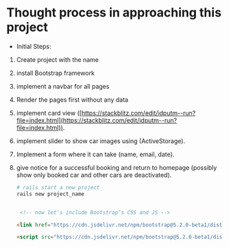 # Thought process in approaching this project

- Initial Steps:
1. Create project with the name
2. install Bootstrap framework
3. implement a navbar for all pages
4. Render the pages first without any data
5. implement card view ([https://stackblitz.com/edit/idputm--run?file=index.html](https://stackblitz.com/edit/idputm--run?file=index.html)).
6. implement slider to show car images using (ActiveStorage).
7. Implement a form where it can take (name, email, date).
8. give notice for a successful booking and return to homepage (possibly show only booked car and other cars are deactivated).


    ```ruby
    # rails start a new project
    rails new project_name
    ```

    ```html

     <!-- now let's include Bootstrap’s CSS and JS -->

    <link href="https://cdn.jsdelivr.net/npm/bootstrap@5.2.0-beta1/dist/css/bootstrap.min.css" rel="stylesheet" integrity="sha384-0evHe/X+R7YkIZDRvuzKMRqM+OrBnVFBL6DOitfPri4tjfHxaWutUpFmBp4vmVor" crossorigin="anonymous">

    <script src="https://cdn.jsdelivr.net/npm/bootstrap@5.2.0-beta1/dist/js/bootstrap.bundle.min.js" integrity="sha384-pprn3073KE6tl6bjs2QrFaJGz5/SUsLqktiwsUTF55Jfv3qYSDhgCecCxMW52nD2" crossorigin="anonymous"></script>
    ```

